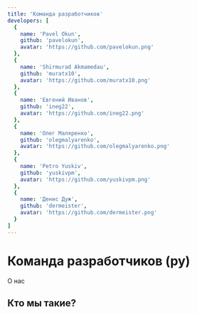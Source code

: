 ```yaml
---
title: 'Команда разработчиков'
developers: [
  {
    name: 'Pavel Okun',
    github: 'pavelokun',
    avatar: 'https://github.com/pavelokun.png'
  },
  {
    name: 'Shirmurad Akmamedau',
    github: 'muratx10',
    avatar: 'https://github.com/muratx10.png'
  },
  {
    name: 'Евгений Иванов',
    github: 'ineg22',
    avatar: 'https://github.com/ineg22.png'
  },
  {
    name: 'Олег Маляренко',
    github: 'olegmalyarenko',
    avatar: 'https://github.com/olegmalyarenko.png'
  },
  {
    name: 'Petro Yuskiv',
    github: 'yuskivpm',
    avatar: 'https://github.com/yuskivpm.png'
  },
  {
    name: 'Денис Дуж',
    github: 'dermeister',
    avatar: 'https://github.com/dermeister.png'
  }
]
---
```


# Команда разработчиков (ру)
О нас

## Кто мы такие?

